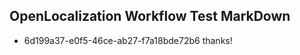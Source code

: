 ## OpenLocalization Workflow Test MarkDown
* 6d199a37-e0f5-46ce-ab27-f7a18bde72b6 thanks!

<!--HONumber=Jul16_HO3-->



